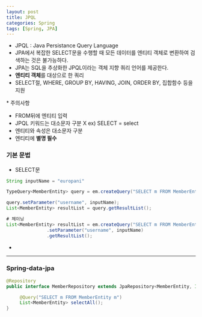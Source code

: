 ```yaml
---
layout: post
title: JPQL
categories: Spring
tags: [Spring, JPA]
---
```


- JPQL : Java Persistance Query Language  
- JPA에서 복잡한 SELECT문을 수행할 때 모든 데이터를 엔티티 객체로 변환하여 검색하는 것은 불가능하다.
- JPA는 SQL을 추상화한 JPQL이라는 객체 지향 쿼리 언어를 제공한다.
- **엔티티 객체**를 대상으로 한 쿼리
- SELECT절, WHERE, GROUP BY, HAVING, JOIN, ORDER BY, 집합함수 등을 지원

\* 주의사항
- FROM뒤에 엔티티 입력
- JPQL 키워드는 대소문자 구분 X         ex) SELECT = select
- 엔티티와 속성은 대소문자 구분
- 엔티티에 **별명 필수**


### 기본 문법
- SELECT문

```java
String inputName = "europani"

TypeQuery<MemberEntity> query = em.createQuery("SELECT m FROM MemberEntity m WHERE m.name=:username", MemberEntity.class);

query.setParameter("username", inputName);
List<MemberEntity> resultList = query.getResultList();

# 체이닝
List<MemberEntity> resultList = em.createQuery("SELECT m FROM MemberEntity m WHERE m.name=:username", MemberEntity.class)
               .setParameter("username", inputName)
               .getResultList();
```

- 




<hr>

### Spring-data-jpa 

```java
@Repository
public interface MemberRepository extends JpaRepository<MemberEntity, Integer> {

     @Query("SELECT m FROM MemberEntity m")
     List<MemberEntity> selectAll();
}

```